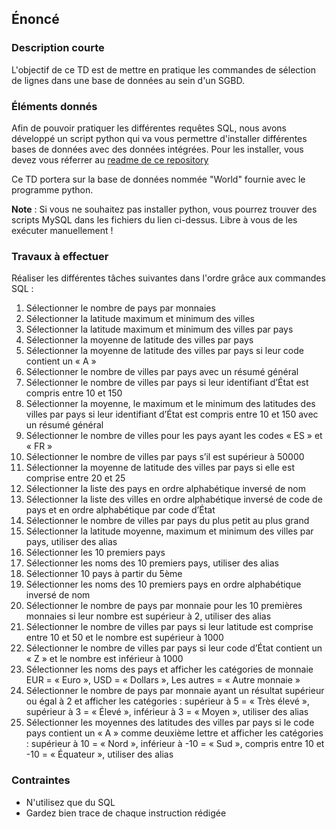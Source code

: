 ## Énoncé

### Description courte

L'objectif de ce TD est de mettre en pratique les commandes de sélection de lignes dans une base de données au sein d'un SGBD.

### Éléments donnés 

Afin de pouvoir pratiquer les différentes requêtes SQL, nous avons développé un script python qui va vous permettre d'installer différentes bases de données avec des données intégrées. Pour les installer, vous devez vous réferrer au <a href="https://github.com/Microleadoff/database-installer-py" title="repository du code python d'installation des bases de données" target="_blank">readme de ce repository</a>

Ce TD portera sur la base de données nommée "World" fournie avec le programme python.

**Note** : Si vous ne souhaitez pas installer python, vous pourrez trouver des scripts MySQL dans les fichiers du lien ci-dessus. Libre à vous de les exécuter manuellement !

### Travaux à effectuer

Réaliser les différentes tâches suivantes dans l'ordre grâce aux commandes SQL :


1. Sélectionner le nombre de pays par monnaies
2. Sélectionner la latitude maximum et minimum des villes
3. Sélectionner la latitude maximum et minimum des villes par pays
4. Sélectionner la moyenne de latitude des villes par pays
5. Sélectionner la moyenne de latitude des villes par pays si leur code contient un « A »
6. Sélectionner le nombre de villes par pays avec un résumé général
7. Sélectionner le nombre de villes par pays si leur identifiant d’État est compris entre 10 et 150
8. Sélectionner la moyenne, le maximum et le minimum des latitudes des villes par pays si leur identifiant d’État est compris entre 10 et 150 avec un résumé général
9. Sélectionner le nombre de villes pour les pays ayant les codes « ES » et « FR »
10. Sélectionner le nombre de villes par pays s’il est supérieur à 50000
11. Sélectionner la moyenne de latitude des villes par pays si elle est comprise entre 20 et 25
12. Sélectionner la liste des pays en ordre alphabétique inversé de nom
13. Sélectionner la liste des villes en ordre alphabétique inversé de code de pays et en ordre alphabétique par code d’État
14. Sélectionner le nombre de villes par pays du plus petit au plus grand
15. Sélectionner la latitude moyenne, maximum et minimum des villes par pays, utiliser des alias
16. Sélectionner les 10 premiers pays
17. Sélectionner les noms des 10 premiers pays, utiliser des alias
18. Sélectionner 10 pays à partir du 5ème
19. Sélectionner les noms des 10 premiers pays en ordre alphabétique inversé de nom
20. Sélectionner le nombre de pays par monnaie pour les 10 premières monnaies si leur nombre est supérieur à 2, utiliser des alias
21. Sélectionner le nombre de villes par pays si leur latitude est comprise entre 10 et 50 et le nombre est supérieur à 1000
22. Sélectionner le nombre de villes par pays si leur code d’État contient un « Z » et le nombre est inférieur à 1000
23. Sélectionner les noms des pays et afficher les catégories de monnaie EUR = « Euro », USD = « Dollars », Les autres = « Autre monnaie »
24. Sélectionner le nombre de pays par monnaie ayant un résultat supérieur ou égal à 2 et afficher les catégories : supérieur à 5 = « Très élevé », supérieur à 3 = « Élevé », inférieur à 3 = « Moyen », utiliser des alias
25. Sélectionner les moyennes des latitudes des villes par pays si le code pays contient un « A » comme deuxième lettre et afficher les catégories : supérieur à 10 = « Nord », inférieur à -10 = « Sud », compris entre 10 et -10 = « Équateur », utiliser des alias

### Contraintes

- N'utilisez que du SQL
- Gardez bien trace de chaque instruction rédigée